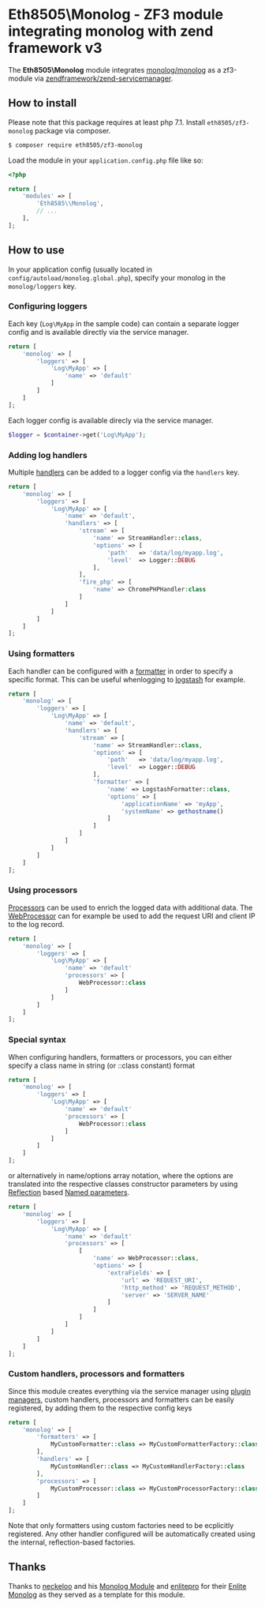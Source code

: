 # Eth8505\Monolog - ZF3 module integrating monolog with zend framework v3
The **Eth8505\Monolog** module integrates [monolog/monolog](https://github.com/seldaek/monolog) as a zf3-module 
via [zendframework/zend-servicemanager](https://github.com/zendframework/zend-servicemanager).
## How to install

Please note that this package requires at least php 7.1.
Install `eth8505/zf3-monolog` package via composer.

~~~bash
$ composer require eth8505/zf3-monolog
~~~

Load the module in your `application.config.php` file like so:

~~~php
<?php

return [
	'modules' => [
		'Eth8585\\Monolog',
		// ...
	],
];
~~~

## How to use
In your application config (usually located in `config/autoload/monolog.global.php`), specify your monolog in the 
`monolog/loggers` key.

### Configuring loggers
Each key (```Log\MyApp``` in the sample code) can contain a separate logger config and is available directly via the
service manager. 

~~~php
return [
    'monolog' => [
        'loggers' => [
            'Log\MyApp' => [
                'name' => 'default'
            ]
        ]
    ]
];
~~~

Each logger config is available direcly via the service manager.
~~~php
$logger = $container->get('Log\MyApp');
~~~

### Adding log handlers
Multiple [handlers](https://github.com/Seldaek/monolog/blob/master/doc/02-handlers-formatters-processors.md#handlers) 
can be added to a logger config via the ```handlers``` key.
~~~php
return [
    'monolog' => [
        'loggers' => [
            'Log\MyApp' => [
                'name' => 'default',
                'handlers' => [
                    'stream' => [
                        'name' => StreamHandler::class,
                        'options' => [
                            'path'   => 'data/log/myapp.log',
                            'level'  => Logger::DEBUG
                        ],
                    ],
                    'fire_php' => [
                        'name' => ChromePHPHandler:class
                    ]
                ]
            ]
        ]
    ]
];
~~~

### Using formatters
Each handler can be configured with a [formatter](https://github.com/Seldaek/monolog/blob/master/doc/02-handlers-formatters-processors.md#formatters) 
in order to specify a specific format. This can be useful whenlogging to [logstash](https://www.elastic.co/de/products/logstash) 
for example.

~~~php
return [
    'monolog' => [
        'loggers' => [
            'Log\MyApp' => [
                'name' => 'default',
                'handlers' => [
                    'stream' => [
                        'name' => StreamHandler::class,
                        'options' => [
                            'path'   => 'data/log/myapp.log',
                            'level'  => Logger::DEBUG
                        ],
                        'formatter' => [
                            'name' => LogstashFormatter::class,
                            'options' => [
                                'applicationName' => 'myApp',
                                'systemName' => gethostname()
                            ]
                        ]
                    ]
                ]
            ]
        ]
    ]
];
~~~

### Using processors
[Processors](https://github.com/Seldaek/monolog/blob/master/doc/02-handlers-formatters-processors.md#processors) can be
used to enrich the logged data with additional data. The [WebProcessor](https://github.com/Seldaek/monolog/blob/master/src/Monolog/Processor/WebProcessor.php)
can for example be used to add the request URI and client IP to the log record.
~~~php
return [
    'monolog' => [
        'loggers' => [
            'Log\MyApp' => [
                'name' => 'default'
                'processors' => [
                    WebProcessor::class
                ]
            ]
        ]
    ]
];
~~~

### Special syntax
When configuring handlers, formatters or processors, you can either specify a class name in string (or ::class constant)
format
~~~php
return [
    'monolog' => [
        'loggers' => [
            'Log\MyApp' => [
                'name' => 'default'
                'processors' => [
                    WebProcessor::class
                ]
            ]
        ]
    ]
];
~~~

or alternatively in name/options array notation, where the options are translated into the respective classes
constructor parameters by using [Reflection](https://php.net/Reflection) based 
[Named parameters](https://en.wikipedia.org/wiki/Named_parameter). 
~~~php
return [
    'monolog' => [
        'loggers' => [
            'Log\MyApp' => [
                'name' => 'default'
                'processors' => [
                    [
                        'name' => WebProcessor::class,
                        'options' => [
                            'extraFields' => [
                                'url' => 'REQUEST_URI',
                                'http_method' => 'REQUEST_METHOD',
                                'server' => 'SERVER_NAME'
                            ]
                        ]
                    ]
                ]
            ]
        ]
    ]
];
~~~

### Custom handlers, processors and formatters
Since this module creates everything via the service manager using 
[plugin managers](https://docs.zendframework.com/zend-servicemanager/plugin-managers/), custom handlers, 
processors and formatters can be easily registered, by adding them to the respective config keys

~~~php
return [
    'monolog' => [
        'formatters' => [
            MyCustomFormatter::class => MyCustomFormatterFactory::class
        ],
        'handlers' => [
            MyCustomHandler::class => MyCustomHandlerFactory::class
        ],
        'processors' => [
            MyCustomProcessor::class => MyCustomProcessorFactory::class
        ]
    ]
];
~~~

Note that only formatters using custom factories need to be ecplicitly registered. Any other handler
configured will be automatically created using the internal, reflection-based factories.

## Thanks
Thanks to [neckeloo](https://github.com/neeckeloo) and his [Monolog Module](https://github.com/neeckeloo/monolog-module)
and [enlitepro](https://github.com/enlitepro) for their [Enlite Monolog](https://github.com/enlitepro/enlite-monolog)
as they served as a template for this module.